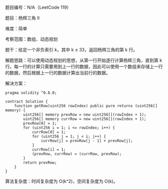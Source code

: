 题目编号：N/A（LeetCode 119）

题目：杨辉三角 II

难度：简单

考察范围：数组、动态规划

题干：给定一个非负索引 k，其中 k ≤ 33，返回杨辉三角的第 k 行。

解题思路：可以使用动态规划的思想，从第一行开始逐行计算杨辉三角，直到第 k 行。每一行的计算只需要用到上一行的数据，因此可以使用一个数组来存储上一行的数据，然后根据上一行的数据计算出当前行的数据。

解决方案：

```
pragma solidity ^0.8.0;

contract Solution {
    function getRow(uint256 rowIndex) public pure returns (uint256[] memory) {
        uint256[] memory prevRow = new uint256[](rowIndex + 1);
        uint256[] memory currRow = new uint256[](rowIndex + 1);
        prevRow[0] = 1;
        for (uint256 i = 1; i <= rowIndex; i++) {
            currRow[0] = 1;
            for (uint256 j = 1; j < i; j++) {
                currRow[j] = prevRow[j - 1] + prevRow[j];
            }
            currRow[i] = 1;
            (prevRow, currRow) = (currRow, prevRow);
        }
        return prevRow;
    }
}
```

算法复杂度：时间复杂度为 O(k^2)，空间复杂度为 O(k)。